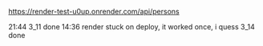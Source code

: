 https://render-test-u0up.onrender.com/api/persons

21:44 3_11 done
14:36 render stuck on deploy, it worked once, i quess 3_14 done